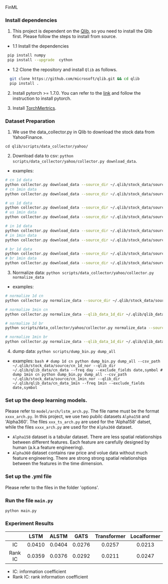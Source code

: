 FinML

### Install dependencies

1. This project is dependent on the [Qlib](https://github.com/microsoft/qlib), so you need to install the Qlib first. Please follow the steps to install from source.

- 1.1 Install the dependencies

 ```bash
  pip install numpy
  pip install --upgrade  cython
 ```

- 1.2 Clone the repository and install ``Qlib`` as follows.

```bash
  git clone https://github.com/microsoft/qlib.git && cd qlib
  pip install .
```

2. Install pytorch >= 1.7.0. You can refer to the [link](https://pytorch.org/get-started/locally/) and follow the instruction to install pytorch.

3. Install [TorchMertrics](https://torchmetrics.readthedocs.io/en/stable/).


### Dataset Preparation

1. We use the data_collector.py in Qlib to download the stock data from YahooFinance. 

```
cd qlib/scripts/data_collector/yahoo/
```

2. Download data to csv: `python scripts/data_collector/yahoo/collector.py download_data`.

- examples:

```bash
# cn 1d data
python collector.py download_data --source_dir ~/.qlib/stock_data/source/cn_data --start 2020-01-01 --end 2020-12-31 --delay 1 --interval 1d --region CN
# cn 1min data
python collector.py download_data --source_dir ~/.qlib/stock_data/source/cn_data_1min --delay 1 --interval 1min --region CN

# us 1d data
python collector.py download_data --source_dir ~/.qlib/stock_data/source/us_data --start 2020-01-01 --end 2020-12-31 --delay 1 --interval 1d --region US
# us 1min data
python collector.py download_data --source_dir ~/.qlib/stock_data/source/us_data_1min --delay 1 --interval 1min --region US

# in 1d data
python collector.py download_data --source_dir ~/.qlib/stock_data/source/in_data --start 2020-01-01 --end 2020-12-31 --delay 1 --interval 1d --region IN
# in 1min data
python collector.py download_data --source_dir ~/.qlib/stock_data/source/in_data_1min --delay 1 --interval 1min --region IN

# br 1d data
python collector.py download_data --source_dir ~/.qlib/stock_data/source/br_data --start 2003-01-03 --end 2022-03-01 --delay 1 --interval 1d --region BR
# br 1min data
python collector.py download_data --source_dir ~/.qlib/stock_data/source/br_data_1min --delay 1 --interval 1min --region BR
```

3. Normalize data: `python scripts/data_collector/yahoo/collector.py normalize_data`

- examples:

```bash
# normalize 1d cn
python collector.py normalize_data --source_dir ~/.qlib/stock_data/source/cn_data --normalize_dir ~/.qlib/stock_data/source/cn_1d_nor --region CN --interval 1d

# normalize 1min cn
python collector.py normalize_data --qlib_data_1d_dir ~/.qlib/qlib_data/cn_data --source_dir ~/.qlib/stock_data/source/cn_data_1min --normalize_dir ~/.qlib/stock_data/source/cn_1min_nor --region CN --interval 1min

# normalize 1d br
python scripts/data_collector/yahoo/collector.py normalize_data --source_dir ~/.qlib/stock_data/source/br_data --normalize_dir ~/.qlib/stock_data/source/br_1d_nor --region BR --interval 1d

# normalize 1min br
python collector.py normalize_data --qlib_data_1d_dir ~/.qlib/qlib_data/br_data --source_dir ~/.qlib/stock_data/source/br_data_1min --normalize_dir ~/.qlib/stock_data/source/br_1min_nor --region BR --interval 1min
```


4. dump data: `python scripts/dump_bin.py dump_all`

- examples:
       ```bash
       # dump 1d cn
       python dump_bin.py dump_all --csv_path ~/.qlib/stock_data/source/cn_1d_nor --qlib_dir ~/.qlib/qlib_data/cn_data --freq day --exclude_fields date,symbol
       # dump 1min cn
       python dump_bin.py dump_all --csv_path ~/.qlib/stock_data/source/cn_1min_nor --qlib_dir ~/.qlib/qlib_data/cn_data_1min --freq 1min --exclude_fields date,symbol
       ```

### Set up the deep learning models.

Please refer to `model/arch/lstm_arch.py`. The file name must be the format `xxxx_arch.py`. In this project, we use two pubilc datasets `Alpha158` and 'Alpha360'. The files `xxx_ts_arch.py` are used for the 'Alpha158' datset, while the files `xxxx_arch.py` are used for the `Alpha360` dataset.

- `Alpha158` dataset is a tabular dataset. There are less spatial relationships between different features. Each feature are carefully designed by human (a.k.a feature engineering).
- `Alpha360` dataset contains raw price and volue data without much feature engineering. There are strong strong spatial relationships between the features in the time dimension. 

### Set up the .yml file

Please refer to the files in the folder 'options'.


### Run the file `main.py`

```
python main.py
```

### Experiment Results

|  | LSTM | ALSTM | GATS | Transformer | Localformer |
| :-----:| :----: | :----: | :----: | :----: | :----: |
| IC | 0.0410 | 0.0404 | 0.0276 | 0.0257 | 0.0213 |
| Rank IC | 0.0359 | 0.0376 | 0.0292 | 0.0211 | 0.0247 |


- IC: information coefficient
- Rank IC: rank information coefficient


